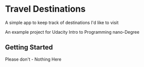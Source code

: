 # Travel Destinations

A simple app to keep track of destinations I'd like to visit

An example project for Udacity Intro to Programming nano-Degree

## Getting Started

Please don't - Nothing Here

